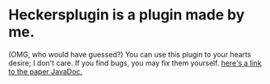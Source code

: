 # Heckersplugin is a plugin made by me.
(OMG, who would have guessed?)
You can use this plugin to your hearts desire; I don't care.
If you find bugs, you may fix them yourself. [here's a link to the paper JavaDoc.](https://jd.papermc.io/paper/1.17/index.html)